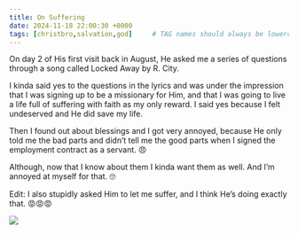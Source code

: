 ```yaml
---
title: On Suffering
date: 2024-11-18 22:00:30 +0000
tags: [christbro,salvation,god]     # TAG names should always be lowercase
---
```


On day 2 of His first visit back in August, He asked me a series of questions through a song called Locked Away by R. City.

I kinda said yes to the questions in the lyrics and was under the impression that I was signing up to be a missionary for Him, and that I was going to live a life full of suffering with faith as my only reward. I said yes because I felt undeserved and He did save my life.

Then I found out about blessings and I got very annoyed, because He only told me the bad parts and didn’t tell me the good parts when I signed the employment contract as a servant. 😠

Although, now that I know about them I kinda want them as well. And I’m annoyed at myself for that. 🙄

Edit: I also stupidly asked Him to let me suffer, and I think He’s doing exactly that. 😡😡😡

![](/7d08db90c07d5f553f6870b17bf5e217.jpeg)